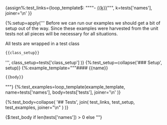 

{assign%:test_links={loop_template$:
    """"- [{{k}}](#{{k}})""",
    k=tests['names'],
    joiner='\n'
}}

{%:setup=apply('''
Before we can run our examples we should get a bit of setup out of the way.
Since these examples were harvested from the unit tests not all pieces
will be necessary for all situations.

All tests are wrapped in a test class
```python
{{class_setup}}
```
''',
    class_setup=tests['class_setup']
)}
{%:test_setup=collapse('### Setup', setup)}
{%:example_template="""#### <a name="{{name}}">{{name}}</a>
```python
{{body}}
```
"""}
{%:test_examples=loop_template(example_template,
    name=tests['names'],
    body=tests['tests'],
    joiner='\n'
)}

{%:test_body=collapse(
    '## Tests',
    join(
        test_links,
        test_setup,
        test_examples,
        joiner="\n"
    )
)}

{$:test_body if len(tests['names']) > 0 else ""}